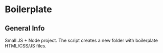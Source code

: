 # Boilerplate

## General Info
Small JS + Node project. The script creates a new folder with boilerplate HTML/CSS/JS files.
